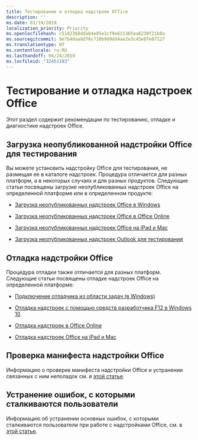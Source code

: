 ```yaml
---
title: Тестирование и отладка надстроек Office
description: ''
ms.date: 03/19/2019
localization_priority: Priority
ms.openlocfilehash: c51823684dab4e85e2cf9e621365ea6230f21b8a
ms.sourcegitcommit: 9e7b4daa8d76c710b9d9dd4ae2e3c45e8fe07127
ms.translationtype: HT
ms.contentlocale: ru-RU
ms.lasthandoff: 04/24/2019
ms.locfileid: "32451103"
---
```

# <a name="test-and-debug-office-add-ins"></a>Тестирование и отладка надстроек Office

Этот раздел содержит рекомендации по тестированию, отладке и диагностике надстроек Office.

## <a name="sideload-an-office-add-in-for-testing"></a>Загрузка неопубликованной надстройки Office для тестирования

Вы можете установить надстройку Office для тестирования, не размещая ее в каталоге надстроек. Процедура отличается для разных платформ, а в некоторых случаях и для разных продуктов. Следующие статьи посвящены загрузке неопубликованных надстроек Office на определенной платформе или в определенном продукте:

- [Загрузка неопубликованных надстроек Office в Windows](create-a-network-shared-folder-catalog-for-task-pane-and-content-add-ins.md)

- [Загрузка неопубликованных надстроек Office в Office Online](sideload-office-add-ins-for-testing.md)

- [Загрузка неопубликованных надстроек Office на iPad и Mac](sideload-an-office-add-in-on-ipad-and-mac.md)

- [Загрузка неопубликованных надстроек Outlook для тестирования](/outlook/add-ins/sideload-outlook-add-ins-for-testing)

## <a name="debug-an-office-add-in"></a>Отладка надстройки Office

Процедура отладки также отличается для разных платформ. Следующие статьи посвящены отладке надстроек Office на определенной платформе:

- [Подключение отладчика из области задач (в Windows)](attach-debugger-from-task-pane.md)

- [Отладка надстроек с помощью средств разработчика F12 в Windows 10](debug-add-ins-using-f12-developer-tools-on-windows-10.md)

- [Отладка надстроек в Office Online](debug-add-ins-in-office-online.md)

- [Отладка надстроек Office на iPad и Mac](debug-office-add-ins-on-ipad-and-mac.md)

## <a name="validate-an-office-add-in-manifest"></a>Проверка манифеста надстройки Office

Информацию о проверке манифеста надстройки Office и устранении связанных с ним неполадок см. в [этой статье](troubleshoot-manifest.md).

## <a name="troubleshoot-user-errors"></a>Устранение ошибок, с которыми сталкиваются пользователи

Информацию об устранении основных ошибок, с которыми сталкиваются пользователи при работе с надстройками Office, см. в [этой статье](testing-and-troubleshooting.md).
